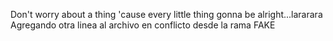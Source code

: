 Don't worry about a thing 'cause every little thing gonna be alright...lararara
Agregando otra linea al archivo en conflicto desde la rama FAKE
